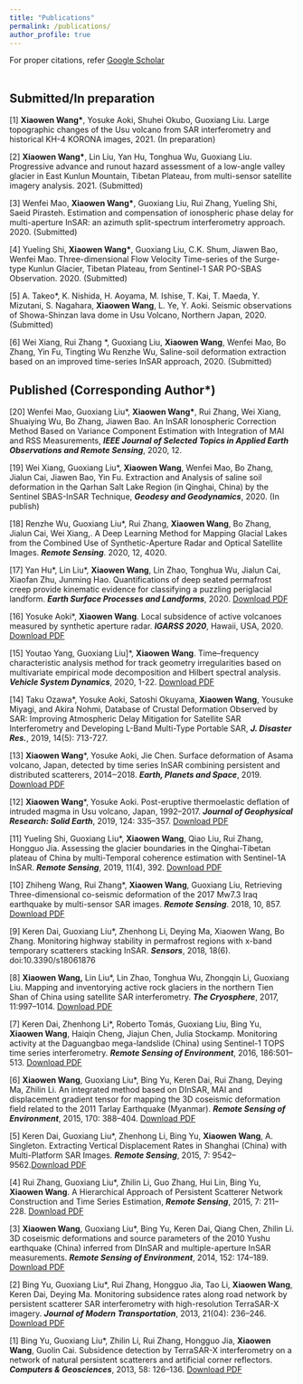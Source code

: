 ```yaml
---
title: "Publications"
permalink: /publications/
author_profile: true
---
```

For proper citations, refer [Google Scholar](https://scholar.google.com/citations?user=DSG6whEAAAAJ&hl=en)<br>
<br>
## **Submitted/In preparation**

[1] **Xiaowen Wang\***, Yosuke Aoki, Shuhei Okubo, Guoxiang Liu. Large topographic changes of the Usu volcano from SAR interferometry and historical KH-4 KORONA images, 2021. (In preparation)

[2] **Xiaowen Wang\***, Lin Liu, Yan Hu, Tonghua Wu, Guoxiang Liu. Progressive advance and runout hazard assessment of a low-angle valley glacier in East Kunlun Mountain, Tibetan Plateau, from multi-sensor satellite imagery analysis. 2021. (Submitted)

[3] Wenfei Mao, **Xiaowen Wang\***, Guoxiang Liu, Rui Zhang, Yueling Shi, Saeid Pirasteh. Estimation and compensation of ionospheric phase delay for multi-aperture InSAR: an azimuth split-spectrum interferometry approach. 2020. (Submitted)

[4] Yueling Shi, **Xiaowen Wang\***, Guoxiang Liu, C.K. Shum, Jiawen Bao, Wenfei Mao. Three-dimensional Flow Velocity Time-series of the Surge-type Kunlun Glacier, Tibetan Plateau, from Sentinel-1 SAR PO-SBAS Observation. 2020. (Submitted)

[5] A. Takeo\*, K. Nishida, H. Aoyama, M. Ishise, T. Kai, T. Maeda, Y. Mizutani, S. Nagahara, **Xiaowen Wang**, L. Ye, Y. Aoki. Seismic observations of Showa-Shinzan lava dome in Usu Volcano, Northern Japan, 2020. (Submitted)

[6] Wei Xiang, Rui Zhang *, Guoxiang Liu, **Xiaowen Wang**, Wenfei Mao, Bo Zhang, Yin Fu, Tingting Wu Renzhe Wu, Saline-soil deformation extraction based on an improved time-series InSAR approach, 2020. (Submitted)

## **Published** (Corresponding Author*)

[20] Wenfei Mao, Guoxiang Liu\*, **Xiaowen Wang\***, Rui Zhang, Wei Xiang, Shuaiying Wu, Bo Zhang, Jiawen Bao. An InSAR Ionospheric Correction Method Based on Variance Component Estimation with Integration of MAI and RSS Measurements, ***IEEE Journal of Selected Topics in Applied Earth Observations and Remote Sensing***, 2020, 12.

[19] Wei Xiang, Guoxiang Liu\*, **Xiaowen Wang**, Wenfei Mao, Bo Zhang, Jialun Cai, Jiawen Bao, Yin Fu. Extraction and Analysis of saline soil deformation in the Qarhan Salt Lake Region (in Qinghai, China) by the Sentinel SBAS-InSAR Technique, ***Geodesy and Geodynamics***, 2020. (In publish)

[18] Renzhe Wu, Guoxiang Liu\*, Rui Zhang, **Xiaowen Wang**, Bo Zhang, Jialun Cai, Wei Xiang,. A Deep Learning Method for Mapping Glacial Lakes from the Combined Use of Synthetic-Aperture Radar and Optical Satellite Images. ***Remote Sensing***. 2020, 12, 4020.

[17] Yan Hu\*, Lin Liu\*, **Xiaowen Wang**, Lin Zhao, Tonghua Wu, Jialun Cai, Xiaofan Zhu, Junming Hao. Quantifications of deep seated permafrost creep provide kinematic evidence for classifying a puzzling periglacial landform. ***Earth Surface Processes and Landforms***, 2020. [Download PDF](www.test.com)

[16] Yosuke Aoki\*, **Xiaowen Wang**. Local subsidence of active volcanoes measured by synthetic aperture radar. ***IGARSS 2020***, Hawaii, USA, 2020. [Download PDF](www.test.com)

[15] Youtao Yang, Guoxiang Liu]\*, **Xiaowen Wang**. Time–frequency characteristic analysis method for track geometry irregularities based on multivariate empirical mode decomposition and Hilbert spectral analysis. ***Vehicle System Dynamics***, 2020, 1-22. [Download PDF](www.test.com)

[14] Taku Ozawa\*, Yosuke Aoki, Satoshi Okuyama, **Xiaowen Wang**, Yousuke Miyagi, and Akira Nohmi, Database of Crustal Deformation Observed by SAR: Improving Atmospheric Delay Mitigation for Satellite SAR Interferometry and Developing L-Band Multi-Type Portable SAR, ***J. Disaster Res.***, 2019, 14(5): 713-727.

[13] **Xiaowen Wang**\*, Yosuke Aoki, Jie Chen. Surface deformation of Asama volcano, Japan, detected by time series InSAR combining persistent and distributed scatterers, 2014‒2018. ***Earth, Planets and Space***, 2019. [Download PDF](www.test.com)

[12] **Xiaowen Wang**\*, Yosuke Aoki. Post-eruptive thermoelastic deflation of intruded magma in Usu volcano, Japan, 1992–2017. ***Journal of Geophysical Research: Solid Earth***, 2019, 124: 335–357. [Download PDF](www.test.com)

[11] Yueling Shi, Guoxiang Liu\*, **Xiaowen Wang**, Qiao Liu, Rui Zhang, Hongguo Jia. Assessing the glacier boundaries in the Qinghai-Tibetan plateau of China by multi-Temporal coherence estimation with Sentinel-1A InSAR. ***Remote Sensing***, 2019, 11(4), 392. [Download PDF](www.test.com)

[10] Zhiheng Wang, Rui Zhang\*, **Xiaowen Wang**, Guoxiang Liu, Retrieving Three-dimensional co-seismic deformation of the 2017 Mw7.3 Iraq earthquake by multi-sensor SAR images. ***Remote Sensing***. 2018, 10, 857. [Download PDF](www.test.com)

[9]   Keren Dai, Guoxiang Liu\*, Zhenhong Li, Deying Ma, Xiaowen Wang, Bo Zhang. Monitoring highway stability in permafrost regions with x-band temporary scatterers stacking InSAR. ***Sensors***, 2018, 18(6). doi:10.3390/s18061876 

[8] **Xiaowen Wang,** Lin Liu\*, Lin Zhao, Tonghua Wu, Zhongqin Li, Guoxiang Liu. Mapping and inventorying active rock glaciers in the northern Tien Shan of China using satellite SAR interferometry. ***The Cryosphere***, 2017, 11:997–1014. [Download PDF](www.test.com)

[7] Keren Dai, Zhenhong Li\*, Roberto Tomás, Guoxiang Liu, Bing Yu, **Xiaowen Wang**, Haiqin Cheng, Jiajun Chen, Julia Stockamp. Monitoring activity at the Daguangbao mega-landslide (China) using Sentinel-1 TOPS time series interferometry. ***Remote Sensing of Environment***, 2016, 186:501–513. [Download PDF](www.test.com)

[6] **Xiaowen Wang**, Guoxiang Liu\*, Bing Yu, Keren Dai, Rui Zhang, Deying Ma, Zhilin Li. An integrated method based on DInSAR, MAI and displacement gradient tensor for mapping the 3D coseismic deformation field related to the 2011 Tarlay Earthquake (Myanmar). ***Remote Sensing of Environment***, 2015, 170: 388–404. [Download PDF](www.test.com)

[5] Keren Dai, Guoxiang Liu\*, Zhenhong Li, Bing Yu, **Xiaowen Wang**, A. Singleton. Extracting Vertical Displacement Rates in Shanghai (China) with Multi-Platform SAR Images. ***Remote Sensing***, 2015, 7: 9542–9562.[Download PDF](www.test.com)

[4] Rui Zhang, Guoxiang Liu\*, Zhilin Li, Guo Zhang, Hui Lin, Bing Yu, **Xiaowen Wang**. A Hierarchical Approach of Persistent Scatterer Network Construction and Time Series Estimation, ***Remote Sensing***, 2015, 7: 211–228. [Download PDF](www.test.com)

[3] **Xiaowen Wang**, Guoxiang Liu\*, Bing Yu, Keren Dai, Qiang Chen, Zhilin Li. 3D coseismic deformations and source parameters of the 2010 Yushu earthquake (China) inferred from DInSAR and multiple-aperture InSAR measurements. ***Remote Sensing of Environment***, 2014, 152: 174–189. [Download PDF](www.test.com)

[2] Bing Yu, Guoxiang Liu\*, Rui Zhang, Hongguo Jia, Tao Li, **Xiaowen Wang**, Keren Dai, Deying Ma. Monitoring subsidence rates along road network by persistent scatterer SAR interferometry with high-resolution TerraSAR-X imagery. ***Journal of Modern Transportation***, 2013, 21(04): 236–246. [Download PDF](www.test.com)

[1] Bing Yu, Guoxiang Liu\*, Zhilin Li, Rui Zhang, Hongguo Jia, **Xiaowen Wang**, Guolin Cai. Subsidence detection by TerraSAR-X interferometry on a network of natural persistent scatterers and artificial corner reflectors. ***Computers & Geosciences***, 2013, 58: 126–136. [Download PDF](www.test.com)
